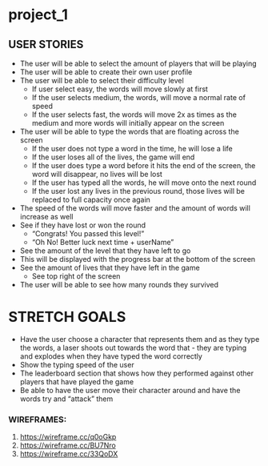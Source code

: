 # project_1

## USER STORIES
- The user will be able to select the amount of players that will be playing
- The user will be able to create their own user profile
- The user will be able to select their difficulty level
  - If user select easy, the words will move slowly at first
  - If the user selects medium, the words, will move a normal rate of speed
  - If the user selects fast, the words will move 2x as times as the medium and more words will initially appear on the screen
- The user will be able to type the words that are floating across the screen
  - If the user does not type a word in the time, he will lose a life
  - If the user loses all of the lives, the game will end 
  - If the user does type a word before it hits the end of the screen, the word will disappear, no lives will be lost 
  - If the user has typed all the words, he will move onto the next round
  - If the user lost any lives in the previous round, those lives will be replaced to full capacity once again
- The speed of the words will move faster and the amount of words will increase as well
- See if they have lost or won the round
  - “Congrats! You passed this level!”
  - “Oh No! Better luck next time + userName”
- See the amount of the level that they have left to go 
- This will be displayed with the progress bar at the bottom of the screen
- See the amount of lives that they have left in the game 
  - See top right of the screen
- The user will be able to see how many rounds they survived

# STRETCH GOALS
- Have the user choose a character that represents them and as they type the words, a laser shoots out towards the word that -   they are typing and explodes when they have typed the word correctly
- Show the typing speed of the user
- The leaderboard section that shows how they performed against other players that have played the game
- Be able to have the user move their character around and have the words try and “attack” them 

### WIREFRAMES:
1. https://wireframe.cc/q0oGkp
2. https://wireframe.cc/BU7Nro
3. https://wireframe.cc/33QoDX
